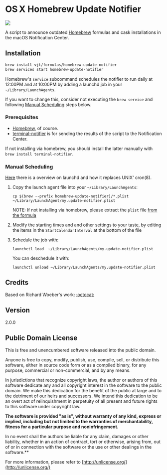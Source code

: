 # OS&thinsp;X Homebrew Update Notifier

![](http://i.imgur.com/fLKR6Pw.png)

A script to announce outdated [Homebrew](http://brew.sh/) formulas and cask
installations in the macOS Notification Center.

## Installation

```bash
brew install vjt/formulas/homebrew-update-notifier
brew services start homebrew-update-notifier
```

Homebrew's `service` subcommand schedules the notifier to run daily at 12:00PM
and at 10:00PM by adding a launchd job in your `~/Library/LaunchAgents`.

If you want to change this, consider not executing the `brew service` and
following [Manual Scheduling](#user-content-manual-scheduling) steps below.

### Prerequisites

- [Homebrew](http://brew.sh/), of course.
- [terminal-notifier](https://github.com/alloy/terminal-notifier) is for
  sending the results of the script to the Notification Center.

If not installing via homebrew, you should install the latter manually with
`brew install terminal-notifier`.

### Manual Scheduling

[Here](http://alvinalexander.com/mac-os-x/mac-osx-startup-crontab-launchd-jobs)
there is a overview on launchd and how it replaces UNIX' cron(8).

1. Copy the launch agent file into your `~/Library/LaunchAgents`:

   ```
   cp $(brew --prefix homebrew-update-notifier)/*.plist ~/Library/LaunchAgent/my.update-notifier.plist
   ```

   NOTE: If not installing via homebrew, please extract the `plist` file
   [from the formula](https://github.com/vjt/homebrew-formulas/blob/master/homebrew-update-notifier.rb)

2. Modify the starting times and and other settings to your taste, by editing
   the items in the `StartCalendarInterval` at the bottom of the file

3. Schedule the job with:

   ```
   launchctl load  ~/Library/LaunchAgents/my.update-notifier.plist
   ```

   You can deschedule it with:

   ```
   launchctl unload ~/Library/LaunchAgents/my.update-notifier.plist
   ```

## Credits

Based on Richard Woeber's work: [:octocat:](https://github.com/rwoeber/homebrew-update-notifier)

## Version

2.0.0

## Public Domain License

This is free and unencumbered software released into the public domain.

Anyone is free to copy, modify, publish, use, compile, sell, or distribute
this software, either in source code form or as a compiled binary, for any
purpose, commercial or non-commercial, and by any means.

In jurisdictions that recognize copyright laws, the author or authors of this
software dedicate any and all copyright interest in the software to the public
domain. We make this dedication for the benefit of the public at large and to
the detriment of our heirs and successors. We intend this dedication to be an
overt act of relinquishment in perpetuity of all present and future rights to
this software under copyright law.


**The software is provided "as is", without warranty of any kind, express or
implied, including but not limited to the warranties of merchantability,
fitness for a particular purpose and noninfringement.**

In no event shall the authors be liable for any claim, damages or other
liability, whether in an action of contract, tort or otherwise, arising from,
out of or in connection with the software or the use or other dealings in the
software.**

For more information, please refer to [http://unlicense.org/](http://unlicense.org/)
